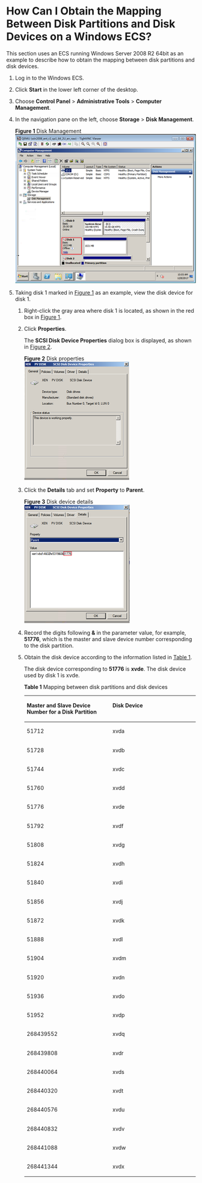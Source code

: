 # How Can I Obtain the Mapping Between Disk Partitions and Disk Devices on a Windows ECS?<a name="EN-US_TOPIC_0087680813"></a>

This section uses an ECS running Windows Server 2008 R2 64bit as an example to describe how to obtain the mapping between disk partitions and disk devices.

1.  Log in to the Windows ECS.
2.  Click  **Start**  in the lower left corner of the desktop.
3.  Choose  **Control Panel**  \>  **Administrative Tools**  \>  **Computer Management**.
4.  In the navigation pane on the left, choose  **Storage**  \>  **Disk Management**.

    **Figure  1**  Disk Management<a name="fig63278226101115"></a>  
    ![](figures/disk-management-19.png "disk-management-19")

5.  Taking disk 1 marked in  [Figure 1](#fig63278226101115)  as an example, view the disk device for disk 1.
    1.  Right-click the gray area where disk 1 is located, as shown in the red box in  [Figure 1](#fig63278226101115).
    2.  Click  **Properties**.

        The  **SCSI Disk Device Properties**  dialog box is displayed, as shown in  [Figure 2](#fig22437283101545).

        **Figure  2**  Disk properties<a name="fig22437283101545"></a>  
        ![](figures/disk-properties.png "disk-properties")

    3.  Click the  **Details**  tab and set  **Property**  to  **Parent**.

        **Figure  3**  Disk device details<a name="fig2821199710173"></a>  
        ![](figures/disk-device-details.png "disk-device-details")

    4.  Record the digits following  **&**  in the parameter value, for example,  **51776**, which is the master and slave device number corresponding to the disk partition.
    5.  Obtain the disk device according to the information listed in  [Table 1](#table2257401020521).

        The disk device corresponding to  **51776**  is  **xvde**. The disk device used by disk 1 is xvde.

        **Table  1**  Mapping between disk partitions and disk devices

        <a name="table2257401020521"></a>
        <table><thead align="left"><tr id="row3849274020521"><th class="cellrowborder" valign="top" width="50%" id="mcps1.2.3.1.1"><p id="p970281020521"><a name="p970281020521"></a><a name="p970281020521"></a>Master and Slave Device Number for a Disk Partition</p>
        </th>
        <th class="cellrowborder" valign="top" width="50%" id="mcps1.2.3.1.2"><p id="p4773015520521"><a name="p4773015520521"></a><a name="p4773015520521"></a>Disk Device</p>
        </th>
        </tr>
        </thead>
        <tbody><tr id="row2691821520521"><td class="cellrowborder" valign="top" width="50%" headers="mcps1.2.3.1.1 "><p id="p3450267120732"><a name="p3450267120732"></a><a name="p3450267120732"></a>51712</p>
        </td>
        <td class="cellrowborder" valign="top" width="50%" headers="mcps1.2.3.1.2 "><p id="p4325299020732"><a name="p4325299020732"></a><a name="p4325299020732"></a>xvda</p>
        </td>
        </tr>
        <tr id="row2027256120521"><td class="cellrowborder" valign="top" width="50%" headers="mcps1.2.3.1.1 "><p id="p5737281420732"><a name="p5737281420732"></a><a name="p5737281420732"></a>51728</p>
        </td>
        <td class="cellrowborder" valign="top" width="50%" headers="mcps1.2.3.1.2 "><p id="p1668634720732"><a name="p1668634720732"></a><a name="p1668634720732"></a>xvdb</p>
        </td>
        </tr>
        <tr id="row5366127520521"><td class="cellrowborder" valign="top" width="50%" headers="mcps1.2.3.1.1 "><p id="p1764277420732"><a name="p1764277420732"></a><a name="p1764277420732"></a>51744</p>
        </td>
        <td class="cellrowborder" valign="top" width="50%" headers="mcps1.2.3.1.2 "><p id="p1977855520732"><a name="p1977855520732"></a><a name="p1977855520732"></a>xvdc</p>
        </td>
        </tr>
        <tr id="row3256032420521"><td class="cellrowborder" valign="top" width="50%" headers="mcps1.2.3.1.1 "><p id="p5726985920732"><a name="p5726985920732"></a><a name="p5726985920732"></a>51760</p>
        </td>
        <td class="cellrowborder" valign="top" width="50%" headers="mcps1.2.3.1.2 "><p id="p834703520732"><a name="p834703520732"></a><a name="p834703520732"></a>xvdd</p>
        </td>
        </tr>
        <tr id="row5277246420521"><td class="cellrowborder" valign="top" width="50%" headers="mcps1.2.3.1.1 "><p id="p4519097220732"><a name="p4519097220732"></a><a name="p4519097220732"></a>51776</p>
        </td>
        <td class="cellrowborder" valign="top" width="50%" headers="mcps1.2.3.1.2 "><p id="p3659014420732"><a name="p3659014420732"></a><a name="p3659014420732"></a>xvde</p>
        </td>
        </tr>
        <tr id="row400362392070"><td class="cellrowborder" valign="top" width="50%" headers="mcps1.2.3.1.1 "><p id="p3199633320732"><a name="p3199633320732"></a><a name="p3199633320732"></a>51792</p>
        </td>
        <td class="cellrowborder" valign="top" width="50%" headers="mcps1.2.3.1.2 "><p id="p4156621520732"><a name="p4156621520732"></a><a name="p4156621520732"></a>xvdf</p>
        </td>
        </tr>
        <tr id="row633352432070"><td class="cellrowborder" valign="top" width="50%" headers="mcps1.2.3.1.1 "><p id="p3567367620732"><a name="p3567367620732"></a><a name="p3567367620732"></a>51808</p>
        </td>
        <td class="cellrowborder" valign="top" width="50%" headers="mcps1.2.3.1.2 "><p id="p388661420732"><a name="p388661420732"></a><a name="p388661420732"></a>xvdg</p>
        </td>
        </tr>
        <tr id="row1351782070"><td class="cellrowborder" valign="top" width="50%" headers="mcps1.2.3.1.1 "><p id="p1476952420732"><a name="p1476952420732"></a><a name="p1476952420732"></a>51824</p>
        </td>
        <td class="cellrowborder" valign="top" width="50%" headers="mcps1.2.3.1.2 "><p id="p5548079220732"><a name="p5548079220732"></a><a name="p5548079220732"></a>xvdh</p>
        </td>
        </tr>
        <tr id="row2827831620521"><td class="cellrowborder" valign="top" width="50%" headers="mcps1.2.3.1.1 "><p id="p4596186720732"><a name="p4596186720732"></a><a name="p4596186720732"></a>51840</p>
        </td>
        <td class="cellrowborder" valign="top" width="50%" headers="mcps1.2.3.1.2 "><p id="p3192378020732"><a name="p3192378020732"></a><a name="p3192378020732"></a>xvdi</p>
        </td>
        </tr>
        <tr id="row5750996020720"><td class="cellrowborder" valign="top" width="50%" headers="mcps1.2.3.1.1 "><p id="p5276908720732"><a name="p5276908720732"></a><a name="p5276908720732"></a>51856</p>
        </td>
        <td class="cellrowborder" valign="top" width="50%" headers="mcps1.2.3.1.2 "><p id="p4643765420732"><a name="p4643765420732"></a><a name="p4643765420732"></a>xvdj</p>
        </td>
        </tr>
        <tr id="row5353100120720"><td class="cellrowborder" valign="top" width="50%" headers="mcps1.2.3.1.1 "><p id="p3018259620732"><a name="p3018259620732"></a><a name="p3018259620732"></a>51872</p>
        </td>
        <td class="cellrowborder" valign="top" width="50%" headers="mcps1.2.3.1.2 "><p id="p2887118720732"><a name="p2887118720732"></a><a name="p2887118720732"></a>xvdk</p>
        </td>
        </tr>
        <tr id="row1042597020720"><td class="cellrowborder" valign="top" width="50%" headers="mcps1.2.3.1.1 "><p id="p4202114320732"><a name="p4202114320732"></a><a name="p4202114320732"></a>51888</p>
        </td>
        <td class="cellrowborder" valign="top" width="50%" headers="mcps1.2.3.1.2 "><p id="p4826938420732"><a name="p4826938420732"></a><a name="p4826938420732"></a>xvdl</p>
        </td>
        </tr>
        <tr id="row1711351020720"><td class="cellrowborder" valign="top" width="50%" headers="mcps1.2.3.1.1 "><p id="p2333650820732"><a name="p2333650820732"></a><a name="p2333650820732"></a>51904</p>
        </td>
        <td class="cellrowborder" valign="top" width="50%" headers="mcps1.2.3.1.2 "><p id="p1120903420732"><a name="p1120903420732"></a><a name="p1120903420732"></a>xvdm</p>
        </td>
        </tr>
        <tr id="row510996920720"><td class="cellrowborder" valign="top" width="50%" headers="mcps1.2.3.1.1 "><p id="p5121369920732"><a name="p5121369920732"></a><a name="p5121369920732"></a>51920</p>
        </td>
        <td class="cellrowborder" valign="top" width="50%" headers="mcps1.2.3.1.2 "><p id="p5466891820732"><a name="p5466891820732"></a><a name="p5466891820732"></a>xvdn</p>
        </td>
        </tr>
        <tr id="row558482020720"><td class="cellrowborder" valign="top" width="50%" headers="mcps1.2.3.1.1 "><p id="p5808556620732"><a name="p5808556620732"></a><a name="p5808556620732"></a>51936</p>
        </td>
        <td class="cellrowborder" valign="top" width="50%" headers="mcps1.2.3.1.2 "><p id="p731038620732"><a name="p731038620732"></a><a name="p731038620732"></a>xvdo</p>
        </td>
        </tr>
        <tr id="row1933641220720"><td class="cellrowborder" valign="top" width="50%" headers="mcps1.2.3.1.1 "><p id="p2767143520732"><a name="p2767143520732"></a><a name="p2767143520732"></a>51952</p>
        </td>
        <td class="cellrowborder" valign="top" width="50%" headers="mcps1.2.3.1.2 "><p id="p2679376920732"><a name="p2679376920732"></a><a name="p2679376920732"></a>xvdp</p>
        </td>
        </tr>
        <tr id="row22290127103632"><td class="cellrowborder" valign="top" width="50%" headers="mcps1.2.3.1.1 "><p id="p66393420103632"><a name="p66393420103632"></a><a name="p66393420103632"></a>268439552</p>
        </td>
        <td class="cellrowborder" valign="top" width="50%" headers="mcps1.2.3.1.2 "><p id="p9157974103632"><a name="p9157974103632"></a><a name="p9157974103632"></a>xvdq</p>
        </td>
        </tr>
        <tr id="row6676146103632"><td class="cellrowborder" valign="top" width="50%" headers="mcps1.2.3.1.1 "><p id="p60085315103632"><a name="p60085315103632"></a><a name="p60085315103632"></a>268439808</p>
        </td>
        <td class="cellrowborder" valign="top" width="50%" headers="mcps1.2.3.1.2 "><p id="p35072375103632"><a name="p35072375103632"></a><a name="p35072375103632"></a>xvdr</p>
        </td>
        </tr>
        <tr id="row23614195103632"><td class="cellrowborder" valign="top" width="50%" headers="mcps1.2.3.1.1 "><p id="p11201170103632"><a name="p11201170103632"></a><a name="p11201170103632"></a>268440064</p>
        </td>
        <td class="cellrowborder" valign="top" width="50%" headers="mcps1.2.3.1.2 "><p id="p34879610103632"><a name="p34879610103632"></a><a name="p34879610103632"></a>xvds</p>
        </td>
        </tr>
        <tr id="row31586991103632"><td class="cellrowborder" valign="top" width="50%" headers="mcps1.2.3.1.1 "><p id="p15847469103632"><a name="p15847469103632"></a><a name="p15847469103632"></a>268440320</p>
        </td>
        <td class="cellrowborder" valign="top" width="50%" headers="mcps1.2.3.1.2 "><p id="p8576578103632"><a name="p8576578103632"></a><a name="p8576578103632"></a>xvdt</p>
        </td>
        </tr>
        <tr id="row3791880103632"><td class="cellrowborder" valign="top" width="50%" headers="mcps1.2.3.1.1 "><p id="p34126925103632"><a name="p34126925103632"></a><a name="p34126925103632"></a>268440576</p>
        </td>
        <td class="cellrowborder" valign="top" width="50%" headers="mcps1.2.3.1.2 "><p id="p12817530103632"><a name="p12817530103632"></a><a name="p12817530103632"></a>xvdu</p>
        </td>
        </tr>
        <tr id="row29071593103632"><td class="cellrowborder" valign="top" width="50%" headers="mcps1.2.3.1.1 "><p id="p60317750103632"><a name="p60317750103632"></a><a name="p60317750103632"></a>268440832</p>
        </td>
        <td class="cellrowborder" valign="top" width="50%" headers="mcps1.2.3.1.2 "><p id="p53899605103632"><a name="p53899605103632"></a><a name="p53899605103632"></a>xvdv</p>
        </td>
        </tr>
        <tr id="row52532677103632"><td class="cellrowborder" valign="top" width="50%" headers="mcps1.2.3.1.1 "><p id="p3032052103632"><a name="p3032052103632"></a><a name="p3032052103632"></a>268441088</p>
        </td>
        <td class="cellrowborder" valign="top" width="50%" headers="mcps1.2.3.1.2 "><p id="p44269646103632"><a name="p44269646103632"></a><a name="p44269646103632"></a>xvdw</p>
        </td>
        </tr>
        <tr id="row21619288103632"><td class="cellrowborder" valign="top" width="50%" headers="mcps1.2.3.1.1 "><p id="p60355865103632"><a name="p60355865103632"></a><a name="p60355865103632"></a>268441344</p>
        </td>
        <td class="cellrowborder" valign="top" width="50%" headers="mcps1.2.3.1.2 "><p id="p56986857103632"><a name="p56986857103632"></a><a name="p56986857103632"></a>xvdx</p>
        </td>
        </tr>
        </tbody>
        </table>



